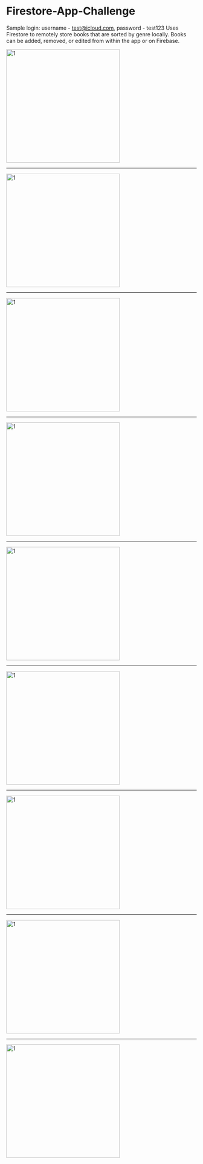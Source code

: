 # Firestore-App-Challenge
Sample login: username - test@icloud.com, password - test123
Uses Firestore to remotely store books that are sorted by genre locally. Books can be added, removed, or edited from within the app or on Firebase.

<img src="https://github.com/Elichartnett/Firestore-App-Challenge/blob/main/9.png" alt="1" width="300"/>

---

<img src="https://github.com/Elichartnett/Firestore-App-Challenge/blob/main/1.png" alt="1" width="300"/>

---

<img src="https://github.com/Elichartnett/Firestore-App-Challenge/blob/main/2.png" alt="1" width="300"/>

---

<img src="https://github.com/Elichartnett/Firestore-App-Challenge/blob/main/3.png" alt="1" width="300"/>

---

<img src="https://github.com/Elichartnett/Firestore-App-Challenge/blob/main/4.png" alt="1" width="300"/>

---

<img src="https://github.com/Elichartnett/Firestore-App-Challenge/blob/main/5.png" alt="1" width="300"/>

---

<img src="https://github.com/Elichartnett/Firestore-App-Challenge/blob/main/6.png" alt="1" width="300"/>

---

<img src="https://github.com/Elichartnett/Firestore-App-Challenge/blob/main/7.png" alt="1" width="300"/>

---

<img src="https://github.com/Elichartnett/Firestore-App-Challenge/blob/main/8.png" alt="1" width="300"/>
